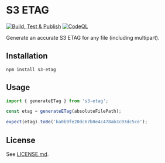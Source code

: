 # S3 ETAG

[![Build, Test & Publish](https://github.com/badsyntax/s3-etag/actions/workflows/build-test-publish.yml/badge.svg)](https://github.com/badsyntax/s3-etag/actions/workflows/build-test-publish.yml)
[![CodeQL](https://github.com/badsyntax/s3-etag/actions/workflows/codeql-analysis.yml/badge.svg)](https://github.com/badsyntax/s3-etag/actions/workflows/codeql-analysis.yml)

Generate an accurate S3 ETAG for any file (including multipart).

## Installation

```console
npm install s3-etag
```

## Usage

```ts
import { generateETag } from 's3-etag';

const etag = generateETag(absoluteFilePath);

expect(etag).toBe('ba0b9fe20dc67b0e4c478ab3c03dc5ce');
```

## License

See [LICENSE.md](./LICENSE.md).

